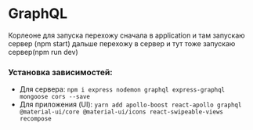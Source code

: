 # GraphQL

Корлеоне
для запуска перехожу сначала в application и там запускаю сервер (npm start)
дальше перехожу в сервер и тут тоже запускаю сервер(npm run dev)

### Установка зависимостей:

- Для сервера: `npm i express nodemon graphql express-graphql mongoose cors --save`
- Для приложения (UI): `yarn add apollo-boost react-apollo graphql @material-ui/core @material-ui/icons react-swipeable-views recompose`
